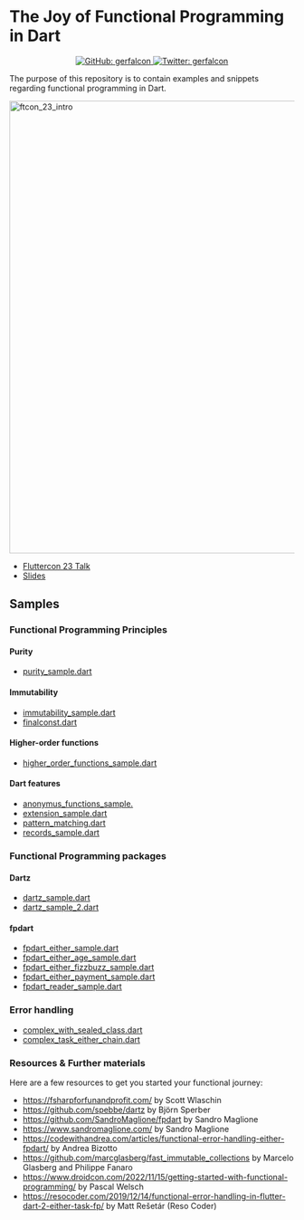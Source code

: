 # The Joy of Functional Programming in Dart
<p align="center">
  <a href="https://github.com/gerfalcon">
    <img alt="GitHub: gerfalcon" src="https://img.shields.io/github/followers/gerfalcon?label=Follow&style=social" target="_blank" />
  </a>
  <a href="https://twitter.com/SandroMaglione">
    <img alt="Twitter: gerfalcon" src="https://img.shields.io/twitter/follow/GerfalconVogel?style=social" target="_blank" />
  </a>
</p>

The purpose of this repository is to contain examples and snippets regarding functional programming in Dart.

<img width="800" alt="ftcon_23_intro" src="https://github.com/gerfalcon/fp_playground/assets/15221068/579f2afe-54c8-49bc-a9f1-3c95a0770613">

- [Fluttercon 23 Talk](https://fluttercon.dev/csongor-vogel/)
- [Slides](https://speakerdeck.com/gerfalcon/the-joy-of-functional-programming-in-dart-number-ftcon23)



## Samples
### Functional Programming Principles
#### Purity
- [purity_sample.dart](lib/fp_principles/purity_sample.dart)
  
#### Immutability
- [immutability_sample.dart](lib/fp_principles/immutability_sample.dart)
- [finalconst.dart](lib/fp_principles/finalconst.dart)

#### Higher-order functions
- [higher_order_functions_sample.dart](lib/fp_principles/high_order_functions_sample.dart)

#### Dart features
- [anonymus_functions_sample.](lib/fp_principles/anonymus_functions_sample.dart)
- [extension_sample.dart](lib/fp_principles/extention_sample.dart)
- [pattern_matching.dart](lib/dart_3_features/pattern_matching.dart)
- [records_sample.dart](lib/dart_3_features/records_sample.dart)


### Functional Programming packages
#### Dartz
- [dartz_sample.dart](lib/dartz/dartz_sample.dart)
- [dartz_sample_2.dart](lib/dartz/dartz_sample_2.dart)

#### fpdart
- [fpdart_either_sample.dart](lib/fpdart/fpdart_either_sample.dart)
- [fpdart_either_age_sample.dart](lib/fpdart/fpdart_either_age_sample.dart)
- [fpdart_either_fizzbuzz_sample.dart](lib/fpdart/fpdart_either_fizzbuzz_sample.dart)
- [fpdart_either_payment_sample.dart](lib/fpdart/fpdart_either_payment_sample.dart)
- [fpdart_reader_sample.dart](lib/fpdart/fpdart_reader_sample.dart)

### Error handling
- [complex_with_sealed_class.dart](lib/error_handling/complex_task_either_chain.dart)
- [complex_task_either_chain.dart](lib/error_handling/sealed_class_with_result_sample_complex.dart)



  

### Resources & Further materials
Here are a few resources to get you started your functional journey:

- https://fsharpforfunandprofit.com/ by Scott Wlaschin
- https://github.com/spebbe/dartz by Björn Sperber
- https://github.com/SandroMaglione/fpdart by Sandro Maglione
- https://www.sandromaglione.com/ by Sandro Maglione
- https://codewithandrea.com/articles/functional-error-handling-either-fpdart/  by Andrea Bizotto
- https://github.com/marcglasberg/fast_immutable_collections by Marcelo Glasberg and Philippe Fanaro
- https://www.droidcon.com/2022/11/15/getting-started-with-functional-programming/ by Pascal Welsch
- https://resocoder.com/2019/12/14/functional-error-handling-in-flutter-dart-2-either-task-fp/ by Matt Rešetár (Reso Coder)
